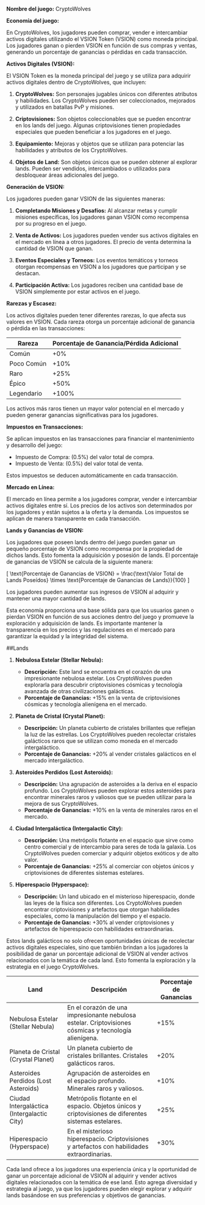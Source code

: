 **Nombre del juego:** CryptoWolves

**Economía del juego:**

En CryptoWolves, los jugadores pueden comprar, vender e intercambiar activos digitales utilizando el VSION Token (VSION) como moneda principal. Los jugadores ganan o pierden VSION en función de sus compras y ventas, generando un porcentaje de ganancias o pérdidas en cada transacción.

**Activos Digitales (VSION):**

El VSION Token es la moneda principal del juego y se utiliza para adquirir activos digitales dentro de CryptoWolves, que incluyen:

1. **CryptoWolves:** Son personajes jugables únicos con diferentes atributos y habilidades. Los CryptoWolves pueden ser coleccionados, mejorados y utilizados en batallas PvP y misiones.

2. **Criptovisiones:** Son objetos coleccionables que se pueden encontrar en los lands del juego. Algunas criptovisiones tienen propiedades especiales que pueden beneficiar a los jugadores en el juego.

3. **Equipamiento:** Mejoras y objetos que se utilizan para potenciar las habilidades y atributos de los CryptoWolves.

4. **Objetos de Land:** Son objetos únicos que se pueden obtener al explorar lands. Pueden ser vendidos, intercambiados o utilizados para desbloquear áreas adicionales del juego.

**Generación de VSION:**

Los jugadores pueden ganar VSION de las siguientes maneras:

1. **Completando Misiones y Desafíos:** Al alcanzar metas y cumplir misiones específicas, los jugadores ganan VSION como recompensa por su progreso en el juego.

2. **Venta de Activos:** Los jugadores pueden vender sus activos digitales en el mercado en línea a otros jugadores. El precio de venta determina la cantidad de VSION que ganan.

3. **Eventos Especiales y Torneos:** Los eventos temáticos y torneos otorgan recompensas en VSION a los jugadores que participan y se destacan.

4. **Participación Activa:** Los jugadores reciben una cantidad base de VSION simplemente por estar activos en el juego.

**Rarezas y Escasez:**

Los activos digitales pueden tener diferentes rarezas, lo que afecta sus valores en VSION. Cada rareza otorga un porcentaje adicional de ganancia o pérdida en las transacciones:

| Rareza     | Porcentaje de Ganancia/Pérdida Adicional |
| ---------- | ---------------------------------------- |
| Común      | +0%                                      |
| Poco Común | +10%                                     |
| Raro       | +25%                                     |
| Épico      | +50%                                     |
| Legendario | +100%                                    |

Los activos más raros tienen un mayor valor potencial en el mercado y pueden generar ganancias significativas para los jugadores.

**Impuestos en Transacciones:**

Se aplican impuestos en las transacciones para financiar el mantenimiento y desarrollo del juego:

- Impuesto de Compra: \(0.5\%\) del valor total de compra.
- Impuesto de Venta: \(0.5\%\) del valor total de venta.

Estos impuestos se deducen automáticamente en cada transacción.

**Mercado en Línea:**

El mercado en línea permite a los jugadores comprar, vender e intercambiar activos digitales entre sí. Los precios de los activos son determinados por los jugadores y están sujetos a la oferta y la demanda. Los impuestos se aplican de manera transparente en cada transacción.

**Lands y Ganancias de VSION:**

Los jugadores que poseen lands dentro del juego pueden ganar un pequeño porcentaje de VSION como recompensa por la propiedad de dichos lands. Esto fomenta la adquisición y posesión de lands. El porcentaje de ganancias de VSION se calcula de la siguiente manera:

\[
\text{Porcentaje de Ganancias de VSION} = \frac{\text{Valor Total de Lands Poseídos} \times \text{Porcentaje de Ganancias de Lands}}{100}
\]

Los jugadores pueden aumentar sus ingresos de VSION al adquirir y mantener una mayor cantidad de lands.

Esta economía proporciona una base sólida para que los usuarios ganen o pierdan VSION en función de sus acciones dentro del juego y promueve la exploración y adquisición de lands. Es importante mantener la transparencia en los precios y las regulaciones en el mercado para garantizar la equidad y la integridad del sistema.

##Lands

1. **Nebulosa Estelar (Stellar Nebula):**

   - **Descripción:** Este land se encuentra en el corazón de una impresionante nebulosa estelar. Los CryptoWolves pueden explorarla para descubrir criptovisiones cósmicas y tecnología avanzada de otras civilizaciones galácticas.
   - **Porcentaje de Ganancias:** +15% en la venta de criptovisiones cósmicas y tecnología alienígena en el mercado.

2. **Planeta de Cristal (Crystal Planet):**

   - **Descripción:** Un planeta cubierto de cristales brillantes que reflejan la luz de las estrellas. Los CryptoWolves pueden recolectar cristales galácticos raros que se utilizan como moneda en el mercado intergaláctico.
   - **Porcentaje de Ganancias:** +20% al vender cristales galácticos en el mercado intergaláctico.

3. **Asteroides Perdidos (Lost Asteroids):**

   - **Descripción:** Una agrupación de asteroides a la deriva en el espacio profundo. Los CryptoWolves pueden explorar estos asteroides para encontrar minerales raros y valiosos que se pueden utilizar para la mejora de sus CryptoWolves.
   - **Porcentaje de Ganancias:** +10% en la venta de minerales raros en el mercado.

4. **Ciudad Intergaláctica (Intergalactic City):**

   - **Descripción:** Una metrópolis flotante en el espacio que sirve como centro comercial y de intercambio para seres de toda la galaxia. Los CryptoWolves pueden comerciar y adquirir objetos exóticos y de alto valor.
   - **Porcentaje de Ganancias:** +25% al comerciar con objetos únicos y criptovisiones de diferentes sistemas estelares.

5. **Hiperespacio (Hyperspace):**
   - **Descripción:** Un land ubicado en el misterioso hiperespacio, donde las leyes de la física son diferentes. Los CryptoWolves pueden encontrar criptovisiones y artefactos que otorgan habilidades especiales, como la manipulación del tiempo y el espacio.
   - **Porcentaje de Ganancias:** +30% al vender criptovisiones y artefactos de hiperespacio con habilidades extraordinarias.

Estos lands galácticos no solo ofrecen oportunidades únicas de recolectar activos digitales especiales, sino que también brindan a los jugadores la posibilidad de ganar un porcentaje adicional de VSION al vender activos relacionados con la temática de cada land. Esto fomenta la exploración y la estrategia en el juego CryptoWolves.

| Land                                       | Descripción                                                                                           | Porcentaje de Ganancias |
| ------------------------------------------ | ----------------------------------------------------------------------------------------------------- | ----------------------- |
| Nebulosa Estelar (Stellar Nebula)          | En el corazón de una impresionante nebulosa estelar. Criptovisiones cósmicas y tecnología alienígena. | +15%                    |
| Planeta de Cristal (Crystal Planet)        | Un planeta cubierto de cristales brillantes. Cristales galácticos raros.                              | +20%                    |
| Asteroides Perdidos (Lost Asteroids)       | Agrupación de asteroides en el espacio profundo. Minerales raros y valiosos.                          | +10%                    |
| Ciudad Intergaláctica (Intergalactic City) | Metrópolis flotante en el espacio. Objetos únicos y criptovisiones de diferentes sistemas estelares.  | +25%                    |
| Hiperespacio (Hyperspace)                  | En el misterioso hiperespacio. Criptovisiones y artefactos con habilidades extraordinarias.           | +30%                    |

Cada land ofrece a los jugadores una experiencia única y la oportunidad de ganar un porcentaje adicional de VSION al adquirir y vender activos digitales relacionados con la temática de ese land. Esto agrega diversidad y estrategia al juego, ya que los jugadores pueden elegir explorar y adquirir lands basándose en sus preferencias y objetivos de ganancias.
